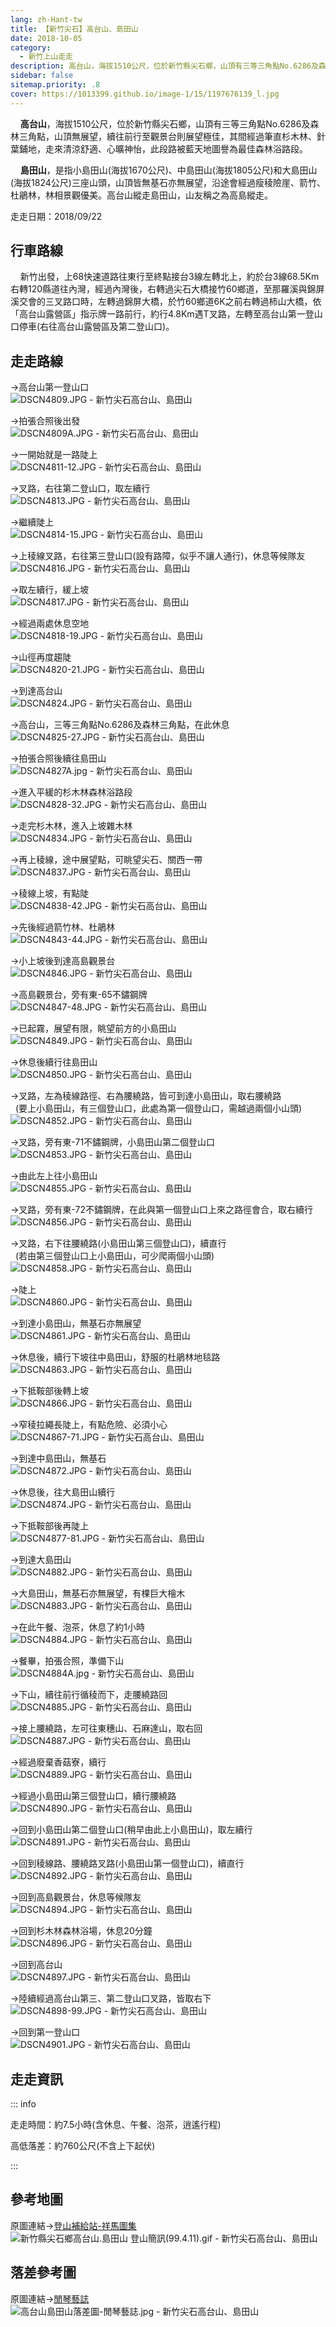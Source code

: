 ```yaml
---
lang: zh-Hant-tw
title: 【新竹尖石】高台山、島田山
date: 2018-10-05
category: 
  - 新竹上山走走
description: 高台山，海拔1510公尺，位於新竹縣尖石鄉，山頂有三等三角點No.6286及森林三角點，山頂無展望，續往前行至觀景台則展望極佳，其間經過筆直杉木林、針葉鋪地，走來清涼舒適、心曠神怡，此段路被藍天地圖譽為最佳森林浴路段。 島田山，是指小島田山(海拔1670公尺)、中島田山(海拔1805公尺)和大島田山(海拔1824公尺)三座山頭，山頂皆無基石亦無展望，沿途會經過瘦稜險崖、箭竹、杜鵑林，林相景觀優美。高台山縱走島田山，山友稱之為高島縱走。
sidebar: false
sitemap.priority: .8
cover: https://1013399.github.io/image-1/15/1197676139_l.jpg
---
```


    **高台山**，海拔1510公尺，位於新竹縣尖石鄉，山頂有三等三角點No.6286及森林三角點，山頂無展望，續往前行至觀景台則展望極佳，其間經過筆直杉木林、針葉鋪地，走來清涼舒適、心曠神怡，此段路被藍天地圖譽為最佳森林浴路段。  

    **島田山**，是指小島田山(海拔1670公尺)、中島田山(海拔1805公尺)和大島田山(海拔1824公尺)三座山頭，山頂皆無基石亦無展望，沿途會經過瘦稜險崖、箭竹、杜鵑林，林相景觀優美。高台山縱走島田山，山友稱之為高島縱走。

<!-- more -->

走走日期：2018/09/22

## 行車路線
    新竹出發，上68快速道路往東行至終點接台3線左轉北上，約於台3線68.5Km右轉120縣道往內灣，經過內灣後，右轉過尖石大橋接竹60鄉道，至那羅溪與錦屏溪交會的三叉路口時，左轉過錦屏大橋，於竹60鄉道6K之前右轉過柿山大橋，依「高台山露營區」指示牌一路前行，約行4.8Km遇T叉路，左轉至高台山第一登山口停車(右往高台山露營區及第二登山口)。

## 走走路線
→高台山第一登山口  
![DSCN4809.JPG - 新竹尖石高台山、島田山](https://1013399.github.io/image-1/15/1197676329_l.jpg)

→拍張合照後出發  
![DSCN4809A.JPG - 新竹尖石高台山、島田山](https://1013399.github.io/image-1/15/1197677129_l.jpg)

→一開始就是一路陡上  
![DSCN4811-12.JPG - 新竹尖石高台山、島田山](https://1013399.github.io/image-1/15/1197677053_l.jpg)

→叉路，右往第二登山口，取左續行  
![DSCN4813.JPG - 新竹尖石高台山、島田山](https://1013399.github.io/image-1/15/1197676026_l.jpg)

→繼續陡上  
![DSCN4814-15.JPG - 新竹尖石高台山、島田山](https://1013399.github.io/image-1/15/1197676448_l.jpg)

→上稜線叉路，右往第三登山口(設有路障，似乎不讓人通行)，休息等候隊友  
![DSCN4816.JPG - 新竹尖石高台山、島田山](https://1013399.github.io/image-1/15/1197676027_l.jpg)

→取左續行，緩上坡  
![DSCN4817.JPG - 新竹尖石高台山、島田山](https://1013399.github.io/image-1/15/1197676902_l.jpg)

→經過兩處休息空地  
![DSCN4818-19.JPG - 新竹尖石高台山、島田山](https://1013399.github.io/image-1/15/1197676903_l.jpg)

→山徑再度趨陡  
![DSCN4820-21.JPG - 新竹尖石高台山、島田山](https://1013399.github.io/image-1/15/1197677054_l.jpg)

→到達高台山  
![DSCN4824.JPG - 新竹尖石高台山、島田山](https://1013399.github.io/image-1/15/1197675942_l.jpg)

→高台山，三等三角點No.6286及森林三角點，在此休息  
![DSCN4825-27.JPG - 新竹尖石高台山、島田山](https://1013399.github.io/image-1/15/1197677055_l.jpg)

→拍張合照後續往島田山  
![DSCN4827A.jpg - 新竹尖石高台山、島田山](https://1013399.github.io/image-1/15/1197677272_l.jpg)

→進入平緩的杉木林森林浴路段  
![DSCN4828-32.JPG - 新竹尖石高台山、島田山](https://1013399.github.io/image-1/15/1197677176_l.jpg)

→走完杉木林，進入上坡雜木林  
![DSCN4834.JPG - 新竹尖石高台山、島田山](https://1013399.github.io/image-1/15/1197676136_l.jpg)

→再上稜線，途中展望點，可眺望尖石、關西一帶  
![DSCN4837.JPG - 新竹尖石高台山、島田山](https://1013399.github.io/image-1/15/1197677130_l.jpg)

→稜線上坡，有點陡  
![DSCN4838-42.JPG - 新竹尖石高台山、島田山](https://1013399.github.io/image-1/15/1197677056_l.jpg)

→先後經過箭竹林、杜鵑林  
![DSCN4843-44.JPG - 新竹尖石高台山、島田山](https://1013399.github.io/image-1/15/1197677057_l.jpg)

→小上坡後到達高島觀景台  
![DSCN4846.JPG - 新竹尖石高台山、島田山](https://1013399.github.io/image-1/15/1197676138_l.jpg)

→高島觀景台，旁有東-65不鏽鋼牌  
![DSCN4847-48.JPG - 新竹尖石高台山、島田山](https://1013399.github.io/image-1/15/1197677132_l.jpg)

→已起霧，展望有限，眺望前方的小島田山  
![DSCN4849.JPG - 新竹尖石高台山、島田山](https://1013399.github.io/image-1/15/1197676139_l.jpg)

→休息後續行往島田山  
![DSCN4850.JPG - 新竹尖石高台山、島田山](https://1013399.github.io/image-1/15/1197677274_l.jpg)

→叉路，左為稜線路徑、右為腰繞路，皆可到達小島田山，取右腰繞路  
  (要上小島田山，有三個登山口，此處為第一個登山口，需越過兩個小山頭)  
![DSCN4852.JPG - 新竹尖石高台山、島田山](https://1013399.github.io/image-1/15/1197676140_l.jpg)

→叉路，旁有東-71不鏽鋼牌，小島田山第二個登山口  
![DSCN4853.JPG - 新竹尖石高台山、島田山](https://1013399.github.io/image-1/15/1197676029_l.jpg)

→由此左上往小島田山  
![DSCN4855.JPG - 新竹尖石高台山、島田山](https://1013399.github.io/image-1/15/1197676828_l.jpg)

→叉路，旁有東-72不鏽鋼牌，在此與第一個登山口上來之路徑會合，取右續行  
![DSCN4856.JPG - 新竹尖石高台山、島田山](https://1013399.github.io/image-1/15/1197677378_l.jpg)

→叉路，右下往腰繞路(小島田山第三個登山口)，續直行  
  (若由第三個登山口上小島田山，可少爬兩個小山頭)  
![DSCN4858.JPG - 新竹尖石高台山、島田山](https://1013399.github.io/image-1/15/1197676449_l.jpg)

→陡上  
![DSCN4860.JPG - 新竹尖石高台山、島田山](https://1013399.github.io/image-1/15/1197676450_l.jpg)

→到達小島田山，無基石亦無展望  
![DSCN4861.JPG - 新竹尖石高台山、島田山](https://1013399.github.io/image-1/15/1197677276_l.jpg)

→休息後，續行下坡往中島田山，舒服的杜鵑林地毯路  
![DSCN4863.JPG - 新竹尖石高台山、島田山](https://1013399.github.io/image-1/15/1197676830_l.jpg)

→下抵鞍部後轉上坡  
![DSCN4866.JPG - 新竹尖石高台山、島田山](https://1013399.github.io/image-1/15/1197676831_l.jpg)

→窄稜拉繩長陡上，有點危險、必須小心  
![DSCN4867-71.JPG - 新竹尖石高台山、島田山](https://1013399.github.io/image-1/15/1197676224_l.jpg)

→到達中島田山，無基石  
![DSCN4872.JPG - 新竹尖石高台山、島田山](https://1013399.github.io/image-1/15/1197676225_l.jpg)

→休息後，往大島田山續行  
![DSCN4874.JPG - 新竹尖石高台山、島田山](https://1013399.github.io/image-1/15/1197677380_l.jpg)

→下抵鞍部後再陡上  
![DSCN4877-81.JPG - 新竹尖石高台山、島田山](https://1013399.github.io/image-1/15/1197677180_l.jpg)

→到達大島田山  
![DSCN4882.JPG - 新竹尖石高台山、島田山](https://1013399.github.io/image-1/15/1197676452_l.jpg)

→大島田山，無基石亦無展望，有棵巨大檜木  
![DSCN4883.JPG - 新竹尖石高台山、島田山](https://1013399.github.io/image-1/15/1197677181_l.jpg)

→在此午餐、泡茶，休息了約1小時  
![DSCN4884.JPG - 新竹尖石高台山、島田山](https://1013399.github.io/image-1/15/1197676834_l.jpg)

→餐畢，拍張合照，準備下山  
![DSCN4884A.jpg - 新竹尖石高台山、島田山](https://1013399.github.io/image-1/15/1197676144_l.jpg)

→下山，續往前行循稜而下，走腰繞路回  
![DSCN4885.JPG - 新竹尖石高台山、島田山](https://1013399.github.io/image-1/15/1197677182_l.jpg)

→接上腰繞路，左可往東穗山、石麻達山，取右回  
![DSCN4887.JPG - 新竹尖石高台山、島田山](https://1013399.github.io/image-1/15/1197676835_l.jpg)

→經過廢棄香菇寮，續行  
![DSCN4889.JPG - 新竹尖石高台山、島田山](https://1013399.github.io/image-1/15/1197677059_l.jpg)

→經過小島田山第三個登山口，續行腰繞路  
![DSCN4890.JPG - 新竹尖石高台山、島田山](https://1013399.github.io/image-1/15/1197676145_l.jpg)

→回到小島田山第二個登山口(稍早由此上小島田山)，取左續行  
![DSCN4891.JPG - 新竹尖石高台山、島田山](https://1013399.github.io/image-1/15/1197676146_l.jpg)

→回到稜線路、腰繞路叉路(小島田山第一個登山口)，續直行  
![DSCN4892.JPG - 新竹尖石高台山、島田山](https://1013399.github.io/image-1/15/1197676147_l.jpg)

→回到高島觀景台，休息等候隊友  
![DSCN4894.JPG - 新竹尖石高台山、島田山](https://1013399.github.io/image-1/15/1197677138_l.jpg)

→回到杉木林森林浴場，休息20分鐘  
![DSCN4896.JPG - 新竹尖石高台山、島田山](https://1013399.github.io/image-1/15/1197676837_l.jpg)

→回到高台山  
![DSCN4897.JPG - 新竹尖石高台山、島田山](https://1013399.github.io/image-1/15/1197677183_l.jpg)

→陸續經過高台山第三、第二登山口叉路，皆取右下  
![DSCN4898-99.JPG - 新竹尖石高台山、島田山](https://1013399.github.io/image-1/15/1197676149_l.jpg)

→回到第一登山口  
![DSCN4901.JPG - 新竹尖石高台山、島田山](https://1013399.github.io/image-1/15/1197676150_l.jpg)

## 走走資訊
::: info

走走時間：約7.5小時(含休息、午餐、泡茶，逍遙行程)

高低落差：約760公尺(不含上下起伏)

:::

## 參考地圖 
原圖連結→[登山補給站-祥馬圖集](https://www.keepon.com.tw/thread-303f276e-15d8-e411-93ec-000e04b74954.html)  
![新竹縣尖石鄉高台山.島田山 登山簡訊(99.4.11).gif - 新竹尖石高台山、島田山](https://1013399.github.io/image-1/15/1197677281_l.jpg)

## 落差參考圖 
原圖連結→[閒琴藝誌](https://blog.xuite.net/td01031/blog/350863858)  
![高台山島田山落差圖-閒琴藝誌.jpg - 新竹尖石高台山、島田山](https://1013399.github.io/image-1/15/1197676339_l.jpg)
